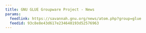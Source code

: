 ```yaml
---
title: GNU GLUE Groupware Project - News
params:
  feedlink: https://savannah.gnu.org/news/atom.php?group=glue
  feedid: 93c8e8e43d617e234648193d52576963
---
```

